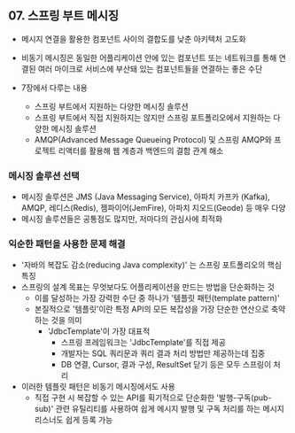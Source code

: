 ## 07. 스프링 부트 메시징

- 메시지 연결을 활용한 컴포넌트 사이의 결합도를 낮춘 아키텍처 고도화
- 비동기 메시징은 동일한 어플리케이션 안에 있는 컴포넌트 또는 네트워크를 통해 연결된 여러 마이크로 서비스에 부산돼 있는 컴포넌트들을 연결하는 좋은 수단

- 7장에서 다루는 내용
  - 스프링 부트에서 지원하는 다양한 메시징 솔루션
  - 스프링 부트에서 직접 지원하지는 않지만 스프링 포트폴리오에서 지원하는 다양한 메시징 솔루션
  - AMQP(Advanced Message Queueing Protocol) 및 스프링 AMQP와 프로젝트 리액터를 활용해 웹 계층과 백엔드의 결합 관계 해소
  
### 메시징 솔루션 선택

- 메시징 솔루션은 JMS (Java Messaging Service), 아파치 카프카 (Kafka), AMQP, 레디스(Redis), 젬파이어(JemFire), 아파치 지오드(Geode) 등 매우 다양
- 메시징 솔루션들은 공통점도 많지만, 저마다의 관심사에 최적화

### 익순한 패턴을 사용한 문제 해결
- '자바의 복잡도 감소(reducing Java complexity)' 는 스프링 포트폴리오의 핵심 특징
- 스프링의 설계 목표는 무엇보다도 어플리케이션을 만드는 방법을 단순화하는 것
  - 이를 달성하는 가장 강력한 수단 중 하나가 '템플릿 패턴(template pattern)'
  - 본질적으로 '템플릿'이란 특정 API의 모든 복잡성을 가장 단순한 연산으로 축약하는 것을 의미
    - 'JdbcTemplate'이 가장 대표적
      - 스프링 프레임워크는 'JdbcTemplate'를 직접 제공 
      - 개발자는 SQL 쿼리문과 쿼리 결과 처리 방법만 제공하는데 집중
      - DB 연결, Cursor, 결과 구성, ResultSet 닫기 등은 모두 스프링이 처리 
- 이러한 템플릿 패턴은 비동기 메시징에서도 사용 
  - 직접 구현 시 복잡할 수 있는 API를 획기적으로 단순화한 '발행-구독(pub-sub)' 관련 유틸리티를 사용하여 쉽게 메시지 발행 및 구독 처리를 하는 메시지 리스너도 쉽게 등록 가능
  
